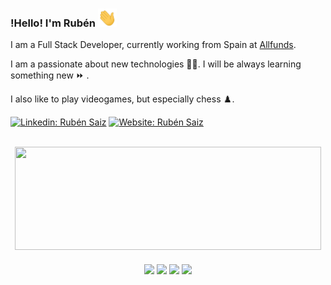 ### !Hello! I'm Rubén <img src="https://raw.githubusercontent.com/ABSphreak/ABSphreak/master/gifs/Hi.gif" width="30px">
I am a Full Stack Developer, currently working from Spain at <a href="https://allfunds.com/">Allfunds</a>.

I am a passionate about new technologies 👨‍💻. I will be always learning something new ⏩ .

I also like to play videogames, but especially chess ♟️.

[![Linkedin: Rubén Saiz](https://img.shields.io/badge/-Rubén%20Saiz-blue?style=for-the-badge&logo=Linkedin&logoColor=white&link=https://www.linkedin.com/in/rub%C3%A9n-saiz-serrano-08b470177/)](https://www.linkedin.com/in/rub%C3%A9n-saiz-serrano-08b470177/)
[![Website: Rubén Saiz](https://img.shields.io/badge/-Personal%20Website-blue?style=for-the-badge&color=22487B&link=https://miyazje.github.io/)](https://miyazje.github.io/)

<br />
<div align="center">
  <img width="490" height="165" src="https://github-readme-stats.vercel.app/api?username=MiYazJE&show_icons=true&theme=radical"/>

  <p style="margin-top: 20px" align="center">
  <img src="http://views.whatilearened.today/views/github/MiYazJE/views.svg"/>
  <a href="https://github.com/MiYazJE/"><img src="https://img.shields.io/github/followers/MrStanDu33?color=%234CC61E&label=GitHub%20Followers%20%3A"/></a>
  <img src="https://img.shields.io/badge/Front End-React.js-42b883"/>
  <img src="https://img.shields.io/badge/Back End-Nodejs-f55247"/>
  </p>
</div>


